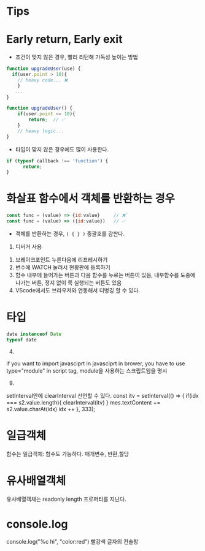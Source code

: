 # Tips

# Early return, Early exit

- 조건이 맞지 않은 경우, 빨리 리턴해 가독성 높이는 방법

```js
function upgradeUser(use) {
  if(user.point > 10){
    // heavy code... ❌
    }
   ...
}
```

```js
function upgradeUser() {
    if(user.point <= 10){
        return;  // ✅
    }
    // heavy logic...
}
```

- 타입이 맞지 않은 경우에도 많이 사용한다.

```js
if (typeof callback !== 'function') {
      return;
}
```

# 화살표 함수에서 객체를 반환하는 경우

```js
const func = (value) => {id:value}     // ❌`
const func = (value) => ({id:value})   // ✅
```

- 객체를 반환하는 경우, `( { } )` 중괄호를 감싼다.

1. 디버거 사용
1) 브레이크포인트 누른다음에 리프레시하기
2) 변수에 WATCH 눌러서 현황판에 등록하기
3) 함수 내부에 들어가는 버튼과 다음 함수를 누르는 버튼이 있음, 내부함수를 도중에 나가는 버튼, 정지 없이 쭉 실행되는 버튼도 있음
4) VScode에서도 브라우저와 연동해서 디벙깅 할 수 있다.


# 타입

```js
date instanceof Date
typeof date
```

4.
if you want to import javasciprt in javasciprt in brower, you have to use type="module" in script tag, module을 사용하는 스크립트임을 명시

9.
setInterval안에 clearInterval 선언할 수 있다.
 const itv = setInterval(() => {
        if(idx === s2.value.length){
            clearInterval(itv)
        }
        mes.textContent += s2.value.charAt(idx)
        idx ++
    }, 333);


# 일급객체
함수는 일급객체: 함수도 가능하다. 매개변수, 반환,할당

# 유사배열객체
유사배열객체는 readonly length 프로퍼티를 지닌다.

# console.log
console.log("%c hi", "color:red") 빨강색 글자의 컨솔창